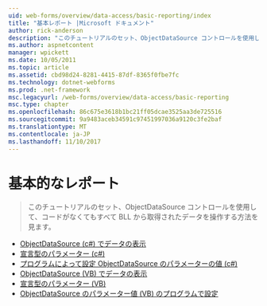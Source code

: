```yaml
---
uid: web-forms/overview/data-access/basic-reporting/index
title: "基本レポート |Microsoft ドキュメント"
author: rick-anderson
description: "このチュートリアルのセット、ObjectDataSource コントロールを使用して、コードがなくてもすべて BLL から取得されたデータを操作する方法を見ます。"
ms.author: aspnetcontent
manager: wpickett
ms.date: 10/05/2011
ms.topic: article
ms.assetid: cbd98d24-8281-4415-87df-8365f0fbe7fc
ms.technology: dotnet-webforms
ms.prod: .net-framework
msc.legacyurl: /web-forms/overview/data-access/basic-reporting
msc.type: chapter
ms.openlocfilehash: 86c675e3618b1bc21ff05dcae3525aa3de725516
ms.sourcegitcommit: 9a9483aceb34591c97451997036a9120c3fe2baf
ms.translationtype: MT
ms.contentlocale: ja-JP
ms.lasthandoff: 11/10/2017
---
```

<a name="basic-reporting"></a>基本的なレポート
====================
> このチュートリアルのセット、ObjectDataSource コントロールを使用して、コードがなくてもすべて BLL から取得されたデータを操作する方法を見ます。


- [ObjectDataSource (c#) でデータの表示](displaying-data-with-the-objectdatasource-cs.md)
- [宣言型のパラメーター (c#)](declarative-parameters-cs.md)
- [プログラムによって設定 ObjectDataSource のパラメーターの値 (c#)](programmatically-setting-the-objectdatasource-s-parameter-values-cs.md)
- [ObjectDataSource (VB) でデータの表示](displaying-data-with-the-objectdatasource-vb.md)
- [宣言型のパラメーター (VB)](declarative-parameters-vb.md)
- [ObjectDataSource のパラメーター値 (VB) のプログラムで設定](programmatically-setting-the-objectdatasource-s-parameter-values-vb.md)
